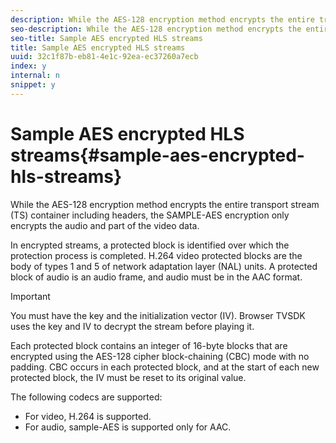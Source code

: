 ```yaml
---
description: While the AES-128 encryption method encrypts the entire transport stream (TS) container including headers, the SAMPLE-AES encryption only encrypts the audio and part of the video data.
seo-description: While the AES-128 encryption method encrypts the entire transport stream (TS) container including headers, the SAMPLE-AES encryption only encrypts the audio and part of the video data.
seo-title: Sample AES encrypted HLS streams
title: Sample AES encrypted HLS streams
uuid: 32c1f87b-eb81-4e1c-92ea-ec37260a7ecb
index: y
internal: n
snippet: y
---
```


# Sample AES encrypted HLS streams{#sample-aes-encrypted-hls-streams}

While the AES-128 encryption method encrypts the entire transport stream (TS) container including headers, the SAMPLE-AES encryption only encrypts the audio and part of the video data.

In encrypted streams, a protected block is identified over which the protection process is completed. H.264 video protected blocks are the body of types 1 and 5 of network adaptation layer (NAL) units. A protected block of audio is an audio frame, and audio must be in the AAC format.

>[!IMPORTANT]
>
>You must have the key and the initialization vector (IV). Browser TVSDK uses the key and IV to decrypt the stream before playing it.

Each protected block contains an integer of 16-byte blocks that are encrypted using the AES-128 cipher block-chaining (CBC) mode with no padding. CBC occurs in each protected block, and at the start of each new protected block, the IV must be reset to its original value.

The following codecs are supported:

* For video, H.264 is supported. 
* For audio, sample-AES is supported only for AAC.

